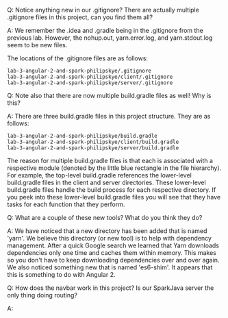 Q: Notice anything new in our .gitignore? There are actually multiple .gitignore files in this project, can you find them all? 

A: We remember the .idea and .gradle being in the .gitignore from the previous lab. However, the nohup.out, yarn.error.log,
   and yarn.stdout.log seem to be new files. 
   
   The locations of the .gitignore files are as follows:
   
    lab-3-angular-2-and-spark-philipskye/.gitignore
    lab-3-angular-2-and-spark-philipskye/client/.gitignore
    lab-3-angular-2-and-spark-philipskye/server/.gitignore
    
Q: Note also that there are now multiple build.gradle files as well! Why is this? 

A: There are three build.gradle files in this project structure. They are as follows:

    lab-3-angular-2-and-spark-philipskye/build.gradle
    lab-3-angular-2-and-spark-philipskye/client/build.gradle
    lab-3-angular-2-and-spark-philipskye/server/build.gradle
    
   The reason for multiple build.gradle files is that each is associated with a respective module 
   (denoted by the little blue rectangle in the file hierarchy). For example, the top-level build.gradle references 
   the lower-level build.gradle files in the client and server directories. These lower-level build.gradle files handle 
   the build process for each respective directory. If you peek into these lower-level build.gradle files
   you will see that they have tasks for each function that they perform.
   
Q: What are a couple of these new tools? What do you think they do?
 
A: We have noticed that a new directory has been added that is named 'yarn'. We believe this directory (or new tool)
   is to help with dependency management. After a quick Google search we learned that Yarn downloads dependencies
   only one time and caches them within memory. This makes so you don't have to keep downloading dependencies
   over and over again. We also noticed something new that is named 'es6-shim'. It appears that this is something
   to do with Angular 2.

Q: How does the navbar work in this project? Is our SparkJava server the only thing doing routing? 

A: 
    
   
